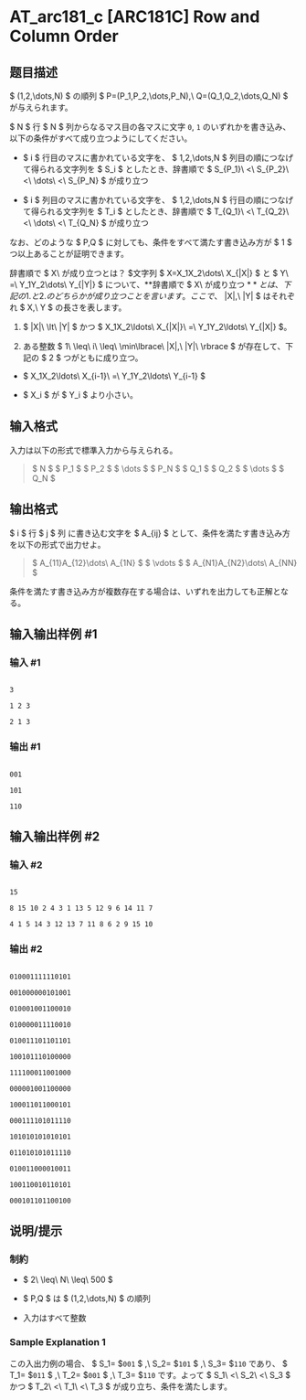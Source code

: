 # AT_arc181_c [ARC181C] Row and Column Order

## 题目描述

[problemUrl]: https://atcoder.jp/contests/arc181/tasks/arc181_c

$ (1,2,\dots,N) $ の順列 $ P=(P_1,P_2,\dots,P_N),\ Q=(Q_1,Q_2,\dots,Q_N) $ が与えられます。

$ N $ 行 $ N $ 列からなるマス目の各マスに文字 `0`, `1` のいずれかを書き込み、以下の条件がすべて成り立つようにしてください。

- $ i $ 行目のマスに書かれている文字を、 $ 1,2,\dots,N $ 列目の順につなげて得られる文字列を $ S_i $ としたとき、辞書順で $ S_{P_1}\ <\ S_{P_2}\ <\ \dots\ <\ S_{P_N} $ が成り立つ
- $ i $ 列目のマスに書かれている文字を、 $ 1,2,\dots,N $ 行目の順につなげて得られる文字列を $ T_i $ としたとき、辞書順で $ T_{Q_1}\ <\ T_{Q_2}\ <\ \dots\ <\ T_{Q_N} $ が成り立つ
 
なお、どのような $ P,Q $ に対しても、条件をすべて満たす書き込み方が $ 1 $ つ以上あることが証明できます。

  辞書順で $ X\ が成り立つとは？ $文字列 $ X=X_1X_2\dots\ X_{|X|} $ と $ Y\ =\ Y_1Y_2\dots\ Y_{|Y|} $ について、**辞書順で $ X\ が成り立つ $**とは、下記の 1. と 2. のどちらかが成り立つことを言います。 ここで、$ |X|,\ |Y| $ はそれぞれ $ X,\ Y $ の長さを表します。

1. $ |X|\ \lt\ |Y| $ かつ $ X_1X_2\ldots\ X_{|X|}\ =\ Y_1Y_2\ldots\ Y_{|X|} $。
2. ある整数 $ 1\ \leq\ i\ \leq\ \min\lbrace\ |X|,\ |Y|\ \rbrace $ が存在して、下記の $ 2 $ つがともに成り立つ。 
  - $ X_1X_2\ldots\ X_{i-1}\ =\ Y_1Y_2\ldots\ Y_{i-1} $
  - $ X_i $ が $ Y_i $ より小さい。

## 输入格式

入力は以下の形式で標準入力から与えられる。

> $ N $ $ P_1 $ $ P_2 $ $ \dots $ $ P_N $ $ Q_1 $ $ Q_2 $ $ \dots $ $ Q_N $

## 输出格式

$ i $ 行 $ j $ 列 に書き込む文字を $ A_{ij} $ として、条件を満たす書き込み方を以下の形式で出力せよ。

> $ A_{11}A_{12}\dots\ A_{1N} $ $ \vdots $ $ A_{N1}A_{N2}\dots\ A_{NN} $

条件を満たす書き込み方が複数存在する場合は、いずれを出力しても正解となる。

## 输入输出样例 #1

### 输入 #1

```
3
1 2 3
2 1 3
```

### 输出 #1

```
001
101
110
```

## 输入输出样例 #2

### 输入 #2

```
15
8 15 10 2 4 3 1 13 5 12 9 6 14 11 7
4 1 5 14 3 12 13 7 11 8 6 2 9 15 10
```

### 输出 #2

```
010001111110101
001000000101001
010001001100010
010000011110010
010011101101101
100101110100000
111100011001000
000001001100000
100011011000101
000111101011110
101010101010101
011010101011110
010011000010011
100110010110101
000101101100100
```

## 说明/提示

### 制約

- $ 2\ \leq\ N\ \leq\ 500 $
- $ P,Q $ は $ (1,2,\dots,N) $ の順列
- 入力はすべて整数
 
### Sample Explanation 1

この入出力例の場合、 $ S_1= $`001` $ ,\ S_2= $`101` $ ,\ S_3= $`110` であり、 $ T_1= $`011` $ ,\ T_2= $`001` $ ,\ T_3= $`110` です。よって $ S_1\ <\ S_2\ <\ S_3 $ かつ $ T_2\ <\ T_1\ <\ T_3 $ が成り立ち、条件を満たします。